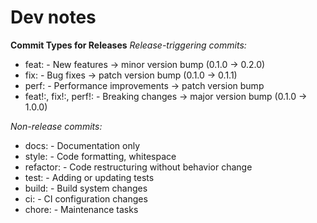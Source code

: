 # Dev notes


**Commit Types for Releases**
*Release-triggering commits:*

- feat: - New features → minor version bump (0.1.0 → 0.2.0)
- fix: - Bug fixes → patch version bump (0.1.0 → 0.1.1)
- perf: - Performance improvements → patch version bump
- feat!:, fix!:, perf!: - Breaking changes → major version bump (0.1.0 → 1.0.0)

*Non-release commits:*

- docs: - Documentation only
- style: - Code formatting, whitespace
- refactor: - Code restructuring without behavior change
- test: - Adding or updating tests
- build: - Build system changes
- ci: - CI configuration changes
- chore: - Maintenance tasks
